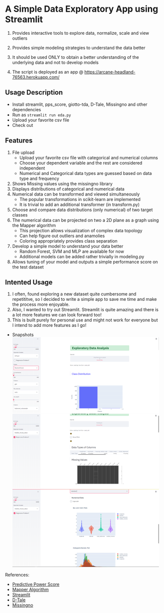 # A Simple Data Exploratory App using Streamlit

1. Provides interactive tools to explore data, normalize, scale and view outliers

2. Provides simple modeling strategies to understand the data better

3. It should be used ONLY to obtain a better understanding of the underlying data and not to develop models

4. The script is deployed as an app @ https://arcane-headland-76563.herokuapp.com/

## Usage Description
+ Install streamlit, pps_score, giotto-tda, D-Tale, Missingno and other dependencies
+ Run as ```streamlit run eda.py```
+ Upload your favorite csv file
+ Check out  

## Features 

1. File upload
    + Upload your favorite csv file with categorical and numerical columns
    + Choose your dependent variable and the rest are considered independent
    + Numerical and Categorical data types are guessed based on data type and frequency
2. Shows Missing values using the missingno library
3. Displays distributions of categorical and numerical data
4. Numerical data can be transformed and viewed simultaneously
    + The popular transformations in scikit-learn are implemented
    + It is trivial to add an additional transformer (in transform.py)
5. Choose and compare data distributions (only numerical) of two target classes
6. The numerical data can be projected on two a 2D plane as a graph using the Mapper algorithm
    + This projection allows visualization of complex data topology
    + Can help figure out outliers and anamolies
    + Coloring appropriately provides class separation 
7. Develop a simple model to understand your data better
    + Random Forest, SVM and MLP are available for now
    + Additional models can be added rather trivially in modeling.py
8. Allows tuning of your model and outputs a simple performance score on the test dataset

## Intented Usage

1. I often, found exploring a new dataset quite cumbersome and repetititve, so I decided to write a simple app to save me time and make the process more enjoyable.
2. Also, I wanted to try out Streamlit. Streamlit is quite amazing and there is a lot more features we can look forward too!
3. This is built purely for personal use and might not work for everyone but I intend to add more features as I go!

* Snapshots
![Snap1](images/top.png)
![Snap2](images/top_regression.png)
![Snap3](images/mid_regression.png)

References:

* [Predictive Power Score](https://github.com/8080labs/ppscore)
* [Mapper Algorithm](https://arxiv.org/abs/2004.02551)
* [Streamlit](https://github.com/streamlit/streamlit)
* [D-Tale](https://github.com/man-group/dtale)
* [Missingno](https://github.com/ResidentMario/missingno)
